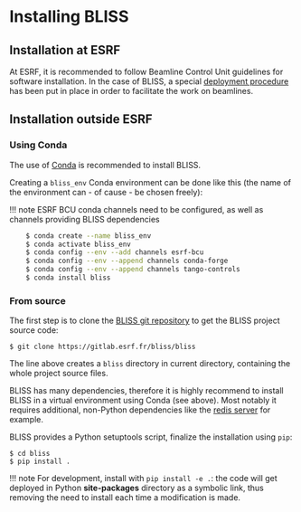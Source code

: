 # Installing BLISS

## Installation at ESRF

At ESRF, it is recommended to follow Beamline Control Unit guidelines
for software installation. In the case of BLISS, a special
[deployment procedure](https://gitlab.esrf.fr/bliss/ansible/blob/master/README.md)
has been put in place in order to facilitate the work on beamlines.


## Installation outside ESRF

### Using Conda

The use of [Conda](https://conda.io/docs/) is recommended to install BLISS.

Creating a `bliss_env` Conda environment can be done like this (the name of the
environment can - of cause - be chosen freely):

!!! note
    ESRF BCU conda channels need to be configured, as well as channels providing BLISS dependencies

```bash
    $ conda create --name bliss_env
    $ conda activate bliss_env
    $ conda config --env --add channels esrf-bcu
    $ conda config --env --append channels conda-forge
    $ conda config --env --append channels tango-controls
    $ conda install bliss
```

### From source

The first step is to clone the [BLISS git repository](https://gitlab.esrf.fr/bliss/bliss) to get the BLISS project source code:

    $ git clone https://gitlab.esrf.fr/bliss/bliss

The line above creates a `bliss` directory in current directory, containing the
whole project source files.

BLISS has many dependencies, therefore it is highly recommend to install BLISS
in a virtual environment using Conda (see above). Most notably it requires additional,
non-Python dependencies like the [redis server](https://redis.io) for example.

BLISS provides a Python setuptools script, finalize the installation using `pip`:

    $ cd bliss
    $ pip install .

!!! note
    For development, install with `pip install -e .`: the code will get deployed in Python
    **site-packages** directory as a symbolic link, thus removing the need to
    install each time a modification is made.
